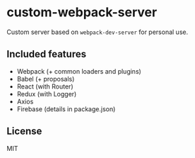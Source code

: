 # custom-webpack-server
Custom server based on `webpack-dev-server` for personal use.

## Included features
- Webpack (+ common loaders and plugins)
- Babel (+ proposals)
- React (with Router)
- Redux (with Logger)
- Axios
- Firebase
(details in package.json)

## License

MIT
